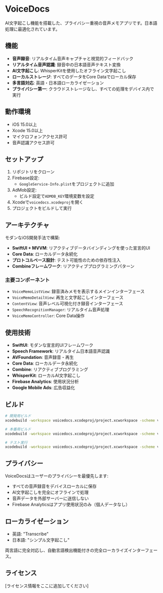 # VoiceDocs

AI文字起こし機能を搭載した、プライバシー重視の音声メモアプリです。日本語処理に最適化されています。

## 機能

- **音声録音**: リアルタイム音声キャプチャと視覚的フィードバック
- **リアルタイム音声認識**: 録音中の日本語音声テキスト変換
- **AI文字起こし**: WhisperKitを使用したオフライン文字起こし
- **ローカルストレージ**: すべてのデータをCore Dataでローカル保存
- **多言語対応**: 英語・日本語ローカライゼーション
- **プライバシー第一**: クラウドストレージなし、すべての処理をデバイス内で実行

## 動作環境

- iOS 15.0以上
- Xcode 15.0以上
- マイクロフォンアクセス許可
- 音声認識アクセス許可

## セットアップ

1. リポジトリをクローン
2. Firebase設定:
   - `GoogleService-Info.plist`をプロジェクトに追加
3. AdMob設定:
   - ビルド設定で`ADMOB_KEY`環境変数を設定
4. Xcodeで`voicedocs.xcodeproj`を開く
5. プロジェクトをビルドして実行

## アーキテクチャ

モダンなiOS開発手法で構築:

- **SwiftUI + MVVM**: リアクティブデータバインディングを使った宣言的UI
- **Core Data**: ローカルデータ永続化
- **プロトコルベース設計**: テスト可能性のための依存性注入
- **Combineフレームワーク**: リアクティブプログラミングパターン

### 主要コンポーネント

- `VoiceMemoListView`: 録音済みメモを表示するメインインターフェース
- `VoiceMemoDetailView`: 再生と文字起こしインターフェース
- `ContentView`: 音声レベル可視化付き録音インターフェース
- `SpeechRecognitionManager`: リアルタイム音声処理
- `VoiceMemoController`: Core Data操作

## 使用技術

- **SwiftUI**: モダンな宣言的UIフレームワーク
- **Speech Framework**: リアルタイム日本語音声認識
- **AVFoundation**: 音声録音・再生
- **Core Data**: ローカルデータ永続化
- **Combine**: リアクティブプログラミング
- **WhisperKit**: ローカルAI文字起こし
- **Firebase Analytics**: 使用状況分析
- **Google Mobile Ads**: 広告収益化

## ビルド

```bash
# 開発用ビルド
xcodebuild -workspace voicedocs.xcodeproj/project.xcworkspace -scheme voicedocsDevelop -configuration Debug build

# 本番用ビルド
xcodebuild -workspace voicedocs.xcodeproj/project.xcworkspace -scheme voicedocs -configuration Release build

# テスト実行
xcodebuild -workspace voicedocs.xcodeproj/project.xcworkspace -scheme voicedocs test
```

## プライバシー

VoiceDocsはユーザーのプライバシーを最優先します:

- すべての音声録音をデバイスローカルに保存
- AI文字起こしを完全にオフラインで処理
- 音声データを外部サーバーに送信しない
- Firebase Analyticsはアプリ使用状況のみ（個人データなし）

## ローカライゼーション

- 英語: "Transcribe"
- 日本語: "シンプル文字起こし"

両言語に完全対応し、自動言語検出機能付きの完全ローカライズインターフェース。

## ライセンス

[ライセンス情報をここに追加してください]